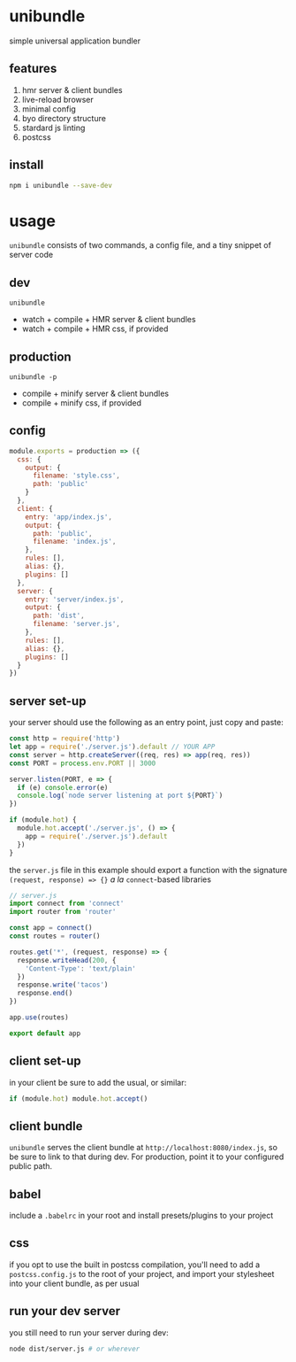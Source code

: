# unibundle
simple universal application bundler

## features
1. hmr server & client bundles
2. live-reload browser
2. minimal config
3. byo directory structure
4. stardard js linting
5. postcss

## install
```bash
npm i unibundle --save-dev
```

# usage
`unibundle` consists of two commands, a config file, and a tiny snippet of server
code

## dev
```
unibundle
```
- watch + compile + HMR server & client bundles
- watch + compile + HMR css, if provided

## production
```
unibundle -p
```
- compile + minify server & client bundles
- compile + minify css, if provided

## config
```javascript
module.exports = production => ({
  css: {
    output: {
      filename: 'style.css',
      path: 'public'
    }
  },
  client: {
    entry: 'app/index.js',
    output: {
      path: 'public',
      filename: 'index.js',
    },
    rules: [],
    alias: {},
    plugins: []
  },
  server: {
    entry: 'server/index.js',
    output: {
      path: 'dist',
      filename: 'server.js',
    },
    rules: [],
    alias: {},
    plugins: []
  }
})
```

## server set-up
your server should use the following as an entry point, just copy and paste:
```javascript
const http = require('http')
let app = require('./server.js').default // YOUR APP
const server = http.createServer((req, res) => app(req, res))
const PORT = process.env.PORT || 3000

server.listen(PORT, e => {
  if (e) console.error(e)
  console.log(`node server listening at port ${PORT}`)
})

if (module.hot) {
  module.hot.accept('./server.js', () => {
    app = require('./server.js').default
  })
}
```
the `server.js` file in this example should export a function with the signature
`(request, response) => {}` *a la* `connect`-based libraries
```javascript
// server.js
import connect from 'connect'
import router from 'router'

const app = connect()
const routes = router()

routes.get('*', (request, response) => {
  response.writeHead(200, {
    'Content-Type': 'text/plain'
  })
  response.write('tacos')
  response.end()
})

app.use(routes)

export default app
```

## client set-up
in your client be sure to add the usual, or similar:
```javascript
if (module.hot) module.hot.accept()
```

## client bundle
`unibundle` serves the client bundle at `http://localhost:8080/index.js`, so be
sure to link to that during dev. For production, point it to your configured
public path.

## babel
include a `.babelrc` in your root and install presets/plugins to your project

## css
if you opt to use the built in postcss compilation, you'll need to add a
  `postcss.config.js` to the root of your project, and import your stylesheet
  into your client bundle, as per usual

## run your dev server
you still need to run your server during dev:
```bash
node dist/server.js # or wherever
```
